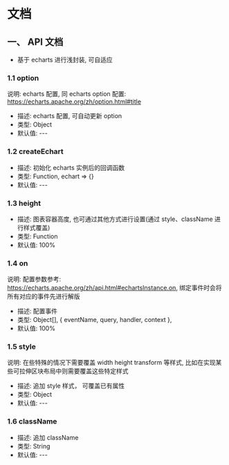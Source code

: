 # 文档

## 一、 API 文档

- 基于 echarts 进行浅封装, 可自适应

### 1.1 option

说明: echarts 配置, 同 echarts option 配置: https://echarts.apache.org/zh/option.html#title

- 描述: echarts 配置, 可自动更新 option
- 类型: Object
- 默认值: ---

### 1.2 createEchart 

- 描述: 初始化 echarts 实例后的回调函数
- 类型: Function,  echart => {}
- 默认值: ---

### 1.3 height

- 描述: 图表容器高度, 也可通过其他方式进行设置(通过 style、className 进行样式覆盖)
- 类型: Function
- 默认值: 100%

### 1.4 on

说明: 配置参数参考: https://echarts.apache.org/zh/api.html#echartsInstance.on, 绑定事件时会将所有对应的事件先进行解版

- 描述: 配置事件
- 类型: Object[],   { eventName, query, handler, context }, 
- 默认值: 100%

### 1.5 style

说明: 在些特殊的情况下需要覆盖 width height transform 等样式, 比如在实现某些可拉伸区块布局中则需要覆盖这些特定样式

- 描述: 追加 style 样式， 可覆盖已有属性
- 类型: Object
- 默认值: ---

### 1.6 className

- 描述: 追加 className
- 类型:  String
- 默认值: ---
